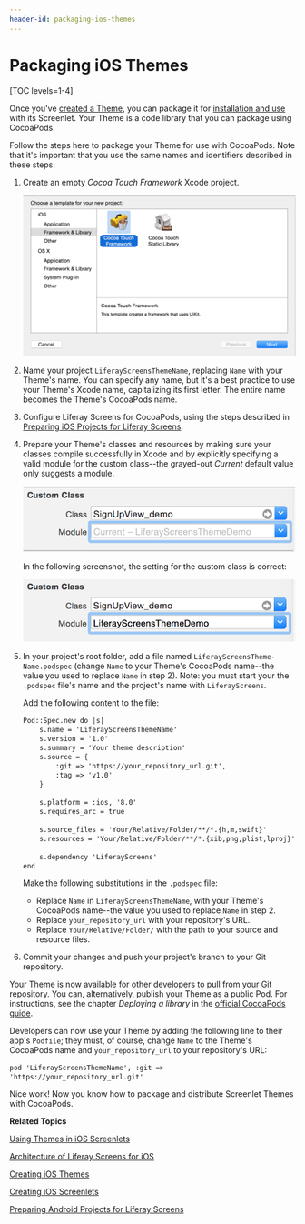 ```yaml
---
header-id: packaging-ios-themes
---
```


# Packaging iOS Themes

[TOC levels=1-4]

Once you've 
[created a Theme](/docs/7-1/tutorials/-/knowledge_base/t/creating-ios-themes), 
you can package it for 
[installation and use](/docs/7-1/tutorials/-/knowledge_base/t/using-themes-in-ios-screenlets) 
with its Screenlet. Your Theme is a code library that you can package using 
CocoaPods. 

Follow the steps here to package your Theme for use with CocoaPods. Note that
it's important that you use the same names and identifiers described in these
steps: 

1.  Create an empty *Cocoa Touch Framework* Xcode project.

    ![Figure 1: Choose *Cocoa Touch Framework* when creating a project for your Theme.](../../../../images/screens-ios-cocoa-touch-framework.png)

2.  Name your project `LiferayScreensThemeName`, replacing `Name` with your
    Theme's name. You can specify any name, but it's a best practice to use your
    Theme's Xcode name, capitalizing its first letter. The entire name becomes
    the Theme's CocoaPods name. 

3.  Configure Liferay Screens for CocoaPods, using the steps described in 
    [Preparing iOS Projects for Liferay Screens](/docs/7-1/tutorials/-/knowledge_base/t/preparing-ios-projects-for-liferay-screens).

4.  Prepare your Theme's classes and resources by making sure your classes
    compile successfully in Xcode and by explicitly specifying a valid module
    for the custom class--the grayed-out *Current* default value only suggests a
    module.

    ![Figure 2: This XIB file's custom class's module is NOT specified.](../../../../images/screens-ios-theme-custom-module-wrong.png)

    In the following screenshot, the setting for the custom class is correct:

    ![Figure 3: The XIB file is bound to the custom class name, with the specified module.](../../../../images/screens-ios-theme-custom-module-right.png)

5.  In your project's root folder, add a file named
    `LiferayScreensTheme-Name.podspec` (change `Name` to your Theme's CocoaPods
    name--the value you used to replace `Name` in step 2). Note: you must start
    your the `.podspec` file's name and the project's name with `LiferayScreens`.

    Add the following content to the file: 

        Pod::Spec.new do |s|
            s.name = 'LiferayScreensThemeName'
            s.version = '1.0'
            s.summary = 'Your theme description'
            s.source = {
                :git => 'https://your_repository_url.git',
                :tag => 'v1.0'
            }
        
            s.platform = :ios, '8.0'
            s.requires_arc = true
        
            s.source_files = 'Your/Relative/Folder/**/*.{h,m,swift}'
            s.resources = 'Your/Relative/Folder/**/*.{xib,png,plist,lproj}'
        
            s.dependency 'LiferayScreens'
        end
 
    Make the following substitutions in the `.podspec` file:

    * Replace `Name` in `LiferayScreensThemeName`, with your Theme's CocoaPods
      name--the value you used to replace `Name` in step 2. 
    * Replace `your_repository_url` with your repository's URL.
    * Replace `Your/Relative/Folder/` with the path to your source and resource
      files. 

6. Commit your changes and push your project's branch to your Git repository.

Your Theme is now available for other developers to pull from your Git
repository. You can, alternatively, publish your Theme as a public Pod. For
instructions, see the chapter *Deploying a library* in the
[official CocoaPods guide](https://guides.cocoapods.org/making/getting-setup-with-trunk.html#deploying-a-library). 

Developers can now use your Theme by adding the following line to their app's
`Podfile`; they must, of course, change `Name` to the Theme's CocoaPods name and
`your_repository_url` to your repository's URL: 

    pod 'LiferayScreensThemeName', :git => 'https://your_repository_url.git'

Nice work! Now you know how to package and distribute Screenlet Themes with
CocoaPods. 

**Related Topics**

[Using Themes in iOS Screenlets](/docs/7-1/tutorials/-/knowledge_base/t/using-themes-in-ios-screenlets)

[Architecture of Liferay Screens for iOS](/docs/7-1/tutorials/-/knowledge_base/t/architecture-of-liferay-screens-for-ios)

[Creating iOS Themes](/docs/7-1/tutorials/-/knowledge_base/t/creating-ios-themes)

[Creating iOS Screenlets](/docs/7-1/tutorials/-/knowledge_base/t/creating-ios-screenlets)

[Preparing Android Projects for Liferay Screens](/docs/7-1/tutorials/-/knowledge_base/t/preparing-android-projects-for-liferay-screens)

